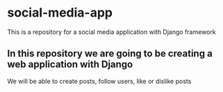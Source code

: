 # social-media-app
This is a repository for a social media application with Django framework

## In this repository we are going to be creating a web application with Django
We will be able to create posts, follow users, like or dislike posts